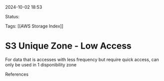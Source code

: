 2024-10-02 18:53

Status:

Tags:
[[AWS Storage Index]]
# S3 Unique Zone - Low Access

For data that is accesses with less frequency but require quick access, can only be used in 1 disponibility zone

References 
[]()